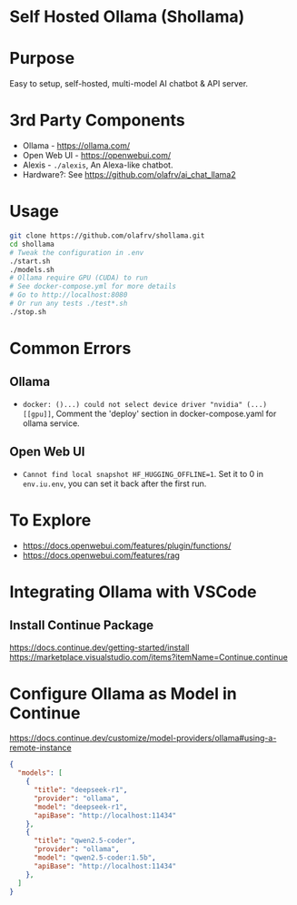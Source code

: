 # Self Hosted Ollama (Shollama)

# Purpose

Easy to setup, self-hosted, multi-model AI chatbot & API server.

# 3rd Party Components

* Ollama - https://ollama.com/
* Open Web UI - https://openwebui.com/
* Alexis - `./alexis`, An Alexa-like chatbot.
* Hardware?: See https://github.com/olafrv/ai_chat_llama2

# Usage

```bash	
git clone https://github.com/olafrv/shollama.git
cd shollama
# Tweak the configuration in .env
./start.sh
./models.sh
# Ollama require GPU (CUDA) to run
# See docker-compose.yml for more details
# Go to http://localhost:8080
# Or run any tests ./test*.sh
./stop.sh
```

# Common Errors

## Ollama

* `docker: ()...) could not select device driver "nvidia" (...) [[gpu]]`,
  Comment the 'deploy' section in docker-compose.yaml for ollama service.

## Open Web UI

* `Cannot find local snapshot HF_HUGGING_OFFLINE=1`. Set it to 0 in `env.iu.env`,
  you can set it back after the first run.


# To Explore

* https://docs.openwebui.com/features/plugin/functions/
* https://docs.openwebui.com/features/rag

# Integrating Ollama with VSCode

## Install Continue Package

https://docs.continue.dev/getting-started/install
https://marketplace.visualstudio.com/items?itemName=Continue.continue

# Configure Ollama as Model in Continue

https://docs.continue.dev/customize/model-providers/ollama#using-a-remote-instance

```json
{
  "models": [
    {
      "title": "deepseek-r1",
      "provider": "ollama",
      "model": "deepseek-r1",
      "apiBase": "http://localhost:11434"
    },
    {
      "title": "qwen2.5-coder",
      "provider": "ollama",
      "model": "qwen2.5-coder:1.5b",
      "apiBase": "http://localhost:11434"
    },
  ]
}
```
